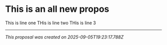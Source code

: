# This is an all new propos

This is line one
THis is line two
THis is line 3

---

*This proposal was created on 2025-09-05T19:23:17.788Z*